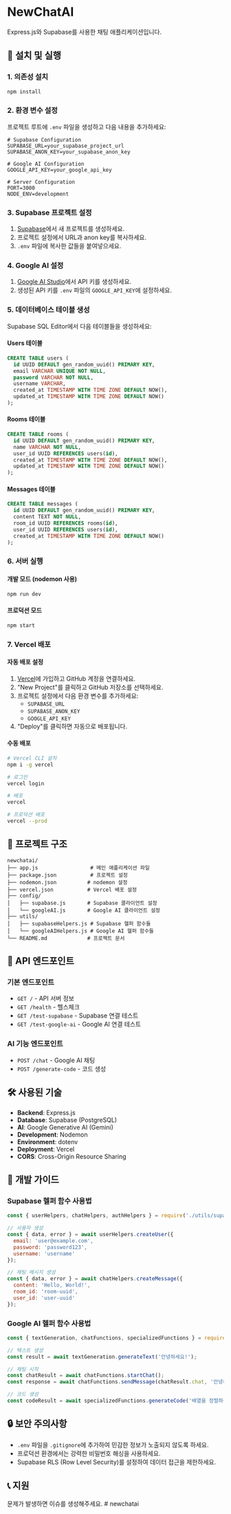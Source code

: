 # NewChatAI

Express.js와 Supabase를 사용한 채팅 애플리케이션입니다.

## 🚀 설치 및 실행

### 1. 의존성 설치
```bash
npm install
```

### 2. 환경 변수 설정
프로젝트 루트에 `.env` 파일을 생성하고 다음 내용을 추가하세요:

```env
# Supabase Configuration
SUPABASE_URL=your_supabase_project_url
SUPABASE_ANON_KEY=your_supabase_anon_key

# Google AI Configuration
GOOGLE_API_KEY=your_google_api_key

# Server Configuration
PORT=3000
NODE_ENV=development
```

### 3. Supabase 프로젝트 설정

1. [Supabase](https://supabase.com)에서 새 프로젝트를 생성하세요.
2. 프로젝트 설정에서 URL과 anon key를 복사하세요.
3. `.env` 파일에 복사한 값들을 붙여넣으세요.

### 4. Google AI 설정

1. [Google AI Studio](https://makersuite.google.com/app/apikey)에서 API 키를 생성하세요.
2. 생성된 API 키를 `.env` 파일의 `GOOGLE_API_KEY`에 설정하세요.

### 5. 데이터베이스 테이블 생성

Supabase SQL Editor에서 다음 테이블들을 생성하세요:

#### Users 테이블
```sql
CREATE TABLE users (
  id UUID DEFAULT gen_random_uuid() PRIMARY KEY,
  email VARCHAR UNIQUE NOT NULL,
  password VARCHAR NOT NULL,
  username VARCHAR,
  created_at TIMESTAMP WITH TIME ZONE DEFAULT NOW(),
  updated_at TIMESTAMP WITH TIME ZONE DEFAULT NOW()
);
```

#### Rooms 테이블
```sql
CREATE TABLE rooms (
  id UUID DEFAULT gen_random_uuid() PRIMARY KEY,
  name VARCHAR NOT NULL,
  user_id UUID REFERENCES users(id),
  created_at TIMESTAMP WITH TIME ZONE DEFAULT NOW(),
  updated_at TIMESTAMP WITH TIME ZONE DEFAULT NOW()
);
```

#### Messages 테이블
```sql
CREATE TABLE messages (
  id UUID DEFAULT gen_random_uuid() PRIMARY KEY,
  content TEXT NOT NULL,
  room_id UUID REFERENCES rooms(id),
  user_id UUID REFERENCES users(id),
  created_at TIMESTAMP WITH TIME ZONE DEFAULT NOW()
);
```

### 6. 서버 실행

#### 개발 모드 (nodemon 사용)
```bash
npm run dev
```

#### 프로덕션 모드
```bash
npm start
```

### 7. Vercel 배포

#### 자동 배포 설정
1. [Vercel](https://vercel.com)에 가입하고 GitHub 계정을 연결하세요.
2. "New Project"를 클릭하고 GitHub 저장소를 선택하세요.
3. 프로젝트 설정에서 다음 환경 변수를 추가하세요:
   - `SUPABASE_URL`
   - `SUPABASE_ANON_KEY`
   - `GOOGLE_API_KEY`
4. "Deploy"를 클릭하면 자동으로 배포됩니다.

#### 수동 배포
```bash
# Vercel CLI 설치
npm i -g vercel

# 로그인
vercel login

# 배포
vercel

# 프로덕션 배포
vercel --prod
```

## 📁 프로젝트 구조

```
newchatai/
├── app.js                 # 메인 애플리케이션 파일
├── package.json           # 프로젝트 설정
├── nodemon.json          # nodemon 설정
├── vercel.json           # Vercel 배포 설정
├── config/
│   ├── supabase.js       # Supabase 클라이언트 설정
│   └── googleAI.js       # Google AI 클라이언트 설정
├── utils/
│   ├── supabaseHelpers.js # Supabase 헬퍼 함수들
│   └── googleAIHelpers.js # Google AI 헬퍼 함수들
└── README.md             # 프로젝트 문서
```

## 🔧 API 엔드포인트

### 기본 엔드포인트
- `GET /` - API 서버 정보
- `GET /health` - 헬스체크
- `GET /test-supabase` - Supabase 연결 테스트
- `GET /test-google-ai` - Google AI 연결 테스트

### AI 기능 엔드포인트
- `POST /chat` - Google AI 채팅
- `POST /generate-code` - 코드 생성

## 🛠️ 사용된 기술

- **Backend**: Express.js
- **Database**: Supabase (PostgreSQL)
- **AI**: Google Generative AI (Gemini)
- **Development**: Nodemon
- **Environment**: dotenv
- **Deployment**: Vercel
- **CORS**: Cross-Origin Resource Sharing

## 📝 개발 가이드

### Supabase 헬퍼 함수 사용법

```javascript
const { userHelpers, chatHelpers, authHelpers } = require('./utils/supabaseHelpers');

// 사용자 생성
const { data, error } = await userHelpers.createUser({
  email: 'user@example.com',
  password: 'password123',
  username: 'username'
});

// 채팅 메시지 생성
const { data, error } = await chatHelpers.createMessage({
  content: 'Hello, World!',
  room_id: 'room-uuid',
  user_id: 'user-uuid'
});
```

### Google AI 헬퍼 함수 사용법

```javascript
const { textGeneration, chatFunctions, specializedFunctions } = require('./utils/googleAIHelpers');

// 텍스트 생성
const result = await textGeneration.generateText('안녕하세요!');

// 채팅 시작
const chatResult = await chatFunctions.startChat();
const response = await chatFunctions.sendMessage(chatResult.chat, '안녕하세요!');

// 코드 생성
const codeResult = await specializedFunctions.generateCode('배열을 정렬하는 함수', 'javascript');
```

## 🔒 보안 주의사항

- `.env` 파일을 `.gitignore`에 추가하여 민감한 정보가 노출되지 않도록 하세요.
- 프로덕션 환경에서는 강력한 비밀번호 해싱을 사용하세요.
- Supabase RLS (Row Level Security)를 설정하여 데이터 접근을 제한하세요.

## 📞 지원

문제가 발생하면 이슈를 생성해주세요.
#   n e w c h a t a i  
 